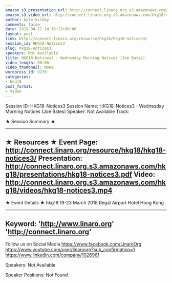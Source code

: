 ```yaml
---
amazon_s3_presentation_url: http://connect.linaro.org.s3.amazonaws.com/hkg18/presentations/hkg18-notices3.pdf
amazon_s3_video_url: http://connect.linaro.org.s3.amazonaws.com/hkg18/videos/hkg18-notices3.mp4
author: kyle.kirkby
comments: false
date: 2018-04-11 14:16:13+00:00
layout: post
link: http://connect.linaro.org/resource/hkg18/hkg18-notices3/
session_id: HKG18-Notices3
slug: hkg18-notices3
speakers: Not Available
title: HKG18-Notices3 - Wednesday Morning Notices (Joe Bates)
video_length: 00:00
video_thumbnail: None
wordpress_id: 9270
categories:
- hkg18
post_format:
- Video
---
```


Session ID: HKG18-Notices3
Session Name: HKG18-Notices3 - Wednesday Morning Notices (Joe Bates)
Speaker: Not Available
Track: 


★ Session Summary ★

---------------------------------------------------
★ Resources ★
Event Page: http://connect.linaro.org/resource/hkg18/hkg18-notices3/
Presentation: http://connect.linaro.org.s3.amazonaws.com/hkg18/presentations/hkg18-notices3.pdf
Video: http://connect.linaro.org.s3.amazonaws.com/hkg18/videos/hkg18-notices3.mp4
 ---------------------------------------------------
★ Event Details ★
hkg18
19-23 March 2018 
Regal Airport Hotel Hong Kong

---------------------------------------------------
Keyword: 
'http://www.linaro.org'
'http://connect.linaro.org'
---------------------------------------------------
Follow us on Social Media
https://www.facebook.com/LinaroOrg
https://www.youtube.com/user/linaroorg?sub_confirmation=1
https://www.linkedin.com/company/1026961

Speakers: Not Available

Speaker Positions: Not Found


